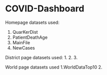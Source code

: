 # COVID-Dashboard
Homepage datasets used:
1. QuarKerDist
2. PatientDeathAge
3. MainFile
4. NewCases

District page datasets used:
1. 
2. 
3. 

World page datasets used
1.WorldDataTop10
2.
